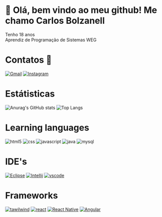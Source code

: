 # 👋 Olá, bem vindo ao meu github! Me chamo Carlos Bolzanell

Tenho 18 anos <br>
Aprendiz de Programação de Sistemas WEG

# Contatos 📲
[![Gmail](https://img.shields.io/badge/Gmail-D14836?style=for-the-badge&logo=gmail&logoColor=white)]() [![Instagram](https://img.shields.io/badge/Instagram-E4405F?style=for-the-badge&logo=instagram&logoColor=white)](https://instagram.com/carlos_bolzanell) 

# Estátisticas

![Anurag's GitHub stats](https://github-readme-stats.vercel.app/api?username=carlosbolzanell&show_icons=true&theme=tokyonight) ![Top Langs](https://github-readme-stats.vercel.app/api/top-langs/?username=carlosbolzanell&layout=compact&theme=tokyonight)

# Learning languages
<div style="display: inline_block">
    <img alt="html5" src="https://img.shields.io/badge/HTML5-E34F26?style=for-the-badge&logo=html5&logoColor=white"/>
    <img alt="css" src="https://img.shields.io/badge/CSS3-1572B6?style=for-the-badge&logo=css3&logoColor=white"/>
    <img alt="javascript" src="https://img.shields.io/badge/JavaScript-323330?style=for-the-badge&logo=javascript&logoColor=F7DF1E"/>
    <img alt="java" src="https://img.shields.io/badge/Java-ED8B00?style=for-the-badge&logo=openjdk&logoColor=white"/>
    <img alt="mysql" src="https://img.shields.io/badge/MySQL-00000F?style=for-the-badge&logo=mysql&logoColor=white"/>
</div>

# IDE's

[![Eclipse](https://img.shields.io/badge/Eclipse-2C2255?style=for-the-badge&logo=eclipse&logoColor=white)]() [![Intellij](https://img.shields.io/badge/IntelliJ_IDEA-000000.svg?style=for-the-badge&logo=intellij-idea&logoColor=white)]() [![vscode](https://img.shields.io/badge/Visual_Studio_Code-0078D4?style=for-the-badge&logo=visual%20studio%20code&logoColor=white)]()

# Frameworks

[![tawilwind](https://img.shields.io/badge/Tailwind_CSS-38B2AC?style=for-the-badge&logo=tailwind-css&logoColor=white)]() [![react](https://img.shields.io/badge/React-20232A?style=for-the-badge&logo=react&logoColor=61DAFB)]() [![React Native](https://img.shields.io/badge/React_Native-20232A?style=for-the-badge&logo=react&logoColor=61DAFB)]() [![Angular](https://img.shields.io/badge/Angular-DD0031?style=for-the-badge&logo=angular&logoColor=white)]() 

